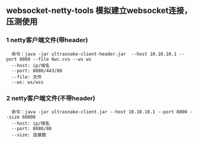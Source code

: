 ## websocket-netty-tools 模拟建立websocket连接，压测使用
### 1 netty客户端文件(带header)
      命令：java -jar ultrasnake-client-header.jar  --host 10.10.10.1 --port 8080 --file 6wc.cvs --ws ws 
      --host: ip/域名
      --port: 8080/443/80
      --file: 文件
      --ws: ws/wss

### 2 netty客户端文件(不带header)
      命令：java -jar ultrasnake-client.jar --host 10.10.10.1 --port 8000 --size 60000
      --host: ip/域名
      --port: 8080/80
      --size: 连接数
